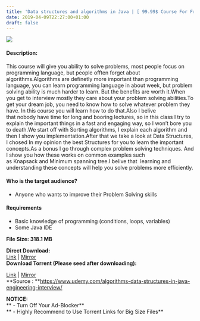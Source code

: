 ```yaml
---
title: 'Data structures and algorithms in Java | [ 99.99$ Course For Free ] '
date: 2019-04-09T22:27:00+01:00
draft: false
---
```


  

**[![](https://1.bp.blogspot.com/-Bdf1ihRPZWU/XK0NXvi8blI/AAAAAAAABjg/wg4qStC82PAjf8wFCRL3ANgX-Ly2T_AtwCLcBGAs/s640/Data-structures-and-algorithms-in-Java.jpg)](https://1.bp.blogspot.com/-Bdf1ihRPZWU/XK0NXvi8blI/AAAAAAAABjg/wg4qStC82PAjf8wFCRL3ANgX-Ly2T_AtwCLcBGAs/s1600/Data-structures-and-algorithms-in-Java.jpg)**

  
  

#### Description:

This course will give you ability to solve problems, most people focus on programming language, but people offten forget about algorithms.Algorithms are definetly more important than programming language, you can learn programming language in about week, but problem solving ability is much harder to learn. But the benefits are worth it.When you get to interview mostly they care about your problem solving abilities.To get your dream job, you need to know how to solve whatever problem they have. In this course you will learn how to do that.Also I belive that nobody have time for long and booring lectures, so in this class I try to explain the important things in a fast and engaging way, so I won’t bore you to death.We start off with Sorting algorithms, I explain each algorithm and then I show you implementation.After that we take a look at Data Structures, I chosed In my opinion the best Structures for you to learn the important concepts.As a bonus I go through complex problem solving techniques. And I show you how these works on common examples such as Knapsack and Minimum spanning tree.I belive that  learning and understanding these concepts will help you solve problems more efficiently.  

#### Who is the target audience?

*   Anyone who wants to improve their Problem Solving skills

#### Requirements

*   Basic knowledge of programming (conditions, loops, variables)
*   Some Java IDE

**File Size: 318.1 MB**

**Direct Download:**  
[Link](http://crowdurl.com/Datastructureslink1) | [Mirror](http://crowdurl.com/Datastructureslink2)  
**Download Torrent (Please seed after downloading):**  

[Link](http://crowdurl.com/Datastructurestorrent1) | [Mirror](http://crowdurl.com/Datastructurestorrent2)  
**Source : **https://www.udemy.com/algorithms-data-structures-in-java-engineering-interview/  

**NOTICE:**  
** - Turn Off Your Ad-Blocker**  
** - Highly Recommend to Use Torrent Links for Big Size Files**